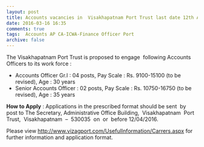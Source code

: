 ```yaml
---
layout: post
title: Accounts vacancies in  Visakhapatnam Port Trust last date 12th April-2016   
date: 2016-03-16 16:35
comments: true
tags:  Accounts AP CA-ICWA-Finance Officer Port 
archive: false
---
```

The Visakhapatnam Port Trust is proposed to engage  following Accounts Officers to its work force :

- Accounts Officer Gr.I : 04 posts, Pay Scale : Rs. 9100-15100 (to be revised), Age : 30 years 
- Senior Accounts Officer : 02 posts, Pay Scale : Rs. 10750-16750 (to be revised), Age : 35 years

**How to Apply** : Applications in the prescribed format should be sent  by post to The Secretary, Administrative Office Building,  Visakhapatnam  Port  Trust,  Visakhapatnam  –  530035  on  or  before 12/04/2016.

Please view <http://www.vizagport.com/UsefulInformation/Carrers.aspx> for further information and application format.